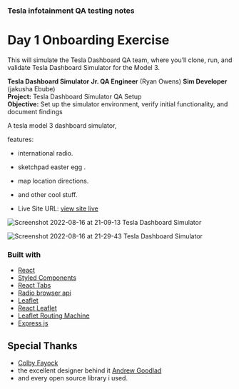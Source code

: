 ### Tesla infotainment QA testing notes


# Day 1 Onboarding Exercise 
This will simulate the Tesla Dashboard QA team, where you’ll clone, run, and validate Tesla Dashboard Simulator for the Model 3.


**Tesla Dashboard Simulator** 
**Jr. QA Engineer** (Ryan Owens)
**Sim Developer** (jakusha Ebube)  
**Project:** Tesla Dashboard Simulator QA Setup  
**Objective:** Set up the simulator environment, verify initial functionality, and document findings



A tesla model 3 dashboard simulator, 

features: 
- international radio.
- sketchpad easter egg .
- map location directions.
- and other cool stuff.


- Live Site URL: [view site live](https://tesla-dashboard-five.vercel.app/)

![Screenshot 2022-08-16 at 21-09-13 Tesla Dashboard Simulator](https://user-images.githubusercontent.com/53101939/184975749-acd95e76-206f-44f0-8863-bef4619eb43e.png)

![Screenshot 2022-08-16 at 21-29-43 Tesla Dashboard Simulator](https://user-images.githubusercontent.com/53101939/184979164-7a518bea-8735-4db0-90b5-ec10809274de.png)



### Built with

-   [React](https://reactjs.org/)
-   [Styled Components](https://styled-components.com/)
-   [React Tabs](https://github.com/reactjs/react-tabs)
-   [Radio browser api](https://github.com/ivandotv/radio-browser-api)
-   [Leaflet](https://leafletjs.com/)
-   [React Leaflet](https://react-leaflet.js.org/)
-   [Leaflet Routing Machine](https://www.liedman.net/leaflet-routing-machine/#:~:text=Leaflet%20Routing%20Machine%20is%20an,the%20user%20interface%20and%20interactions.)
-   [Express js](https://expressjs.com/)

## Special Thanks
-  [Colby Fayock](https://github.com/colbyfayock/50-projects-for-react-and-the-static-web/tree/master/Clones#tesla-touchscreen)
-  the excellent designer behind it [Andrew Goodlad](https://twitter.com/Ichorus)
-  and every open source library i used.

